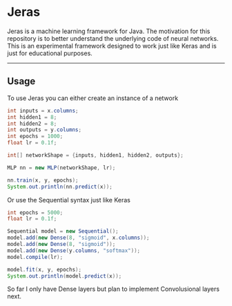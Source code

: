 # Jeras
Jeras is a machine learning framework for Java. The motivation for this repository is to better understand the underlying code of neural networks. This is an experimental framework designed to work just like Keras and is just for educational purposes.   
   
---   
   
## Usage
To use Jeras you can either create an instance of a network
```Java
int inputs = x.columns;
int hidden1 = 8;
int hidden2 = 8;
int outputs = y.columns;
int epochs = 1000;
float lr = 0.1f;

int[] networkShape = {inputs, hidden1, hidden2, outputs};

MLP nn = new MLP(networkShape, lr);

nn.train(x, y, epochs);
System.out.println(nn.predict(x));
```
   
Or use the Sequential syntax just like Keras  
```Java
int epochs = 5000;
float lr = 0.1f;

Sequential model = new Sequential();
model.add(new Dense(8, "sigmoid", x.columns));
model.add(new Dense(8, "sigmoid"));
model.add(new Dense(y.columns, "softmax"));
model.compile(lr);

model.fit(x, y, epochs);
System.out.println(model.predict(x));
```

So far I only have Dense layers but plan to implement Convolusional layers next.

